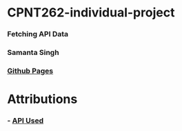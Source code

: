 # CPNT262-individual-project
### Fetching API Data
### Samanta Singh
### [Github Pages](https://samantasingh.github.io/cpnt262-individual-project/)

# Attributions
### - [API Used]()

